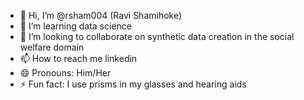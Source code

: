 - 👋 Hi, I’m @rsham004 (Ravi Shamihoke)
- 👀 I’m learning data science
- 💞️ I’m looking to collaborate on synthetic data creation in the social welfare domain
- 📫 How to reach me linkedin
- 😄 Pronouns: Him/Her
- ⚡ Fun fact: I use prisms in my glasses and hearing aids

<!---
rsham004/rsham004 is a ✨ special ✨ repository because its `README.md` (this file) appears on your GitHub profile.
You can click the Preview link to take a look at your changes.
--->
